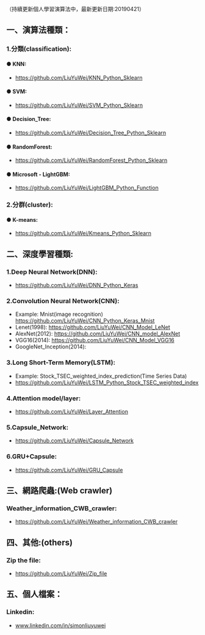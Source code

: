 （持續更新個人學習演算法中，最新更新日期:20190421）

## 一、演算法種類：

### 1.分類(classification):
#### ● KNN:
- https://github.com/LiuYuWei/KNN_Python_Sklearn

#### ● SVM:
- https://github.com/LiuYuWei/SVM_Python_Sklearn

#### ● Decision_Tree:
- https://github.com/LiuYuWei/Decision_Tree_Python_Sklearn

#### ● RandomForest:
- https://github.com/LiuYuWei/RandomForest_Python_Sklearn

#### ● Microsoft - LightGBM:
- https://github.com/LiuYuWei/LightGBM_Python_Function

### 2.分群(cluster):
#### ● K-means:
- https://github.com/LiuYuWei/Kmeans_Python_Sklearn

## 二、深度學習種類:
### 1.Deep Neural Network(DNN):
- https://github.com/LiuYuWei/DNN_Python_Keras

### 2.Convolution Neural Network(CNN):
- Example: Mnist(image recognition)
  https://github.com/LiuYuWei/CNN_Python_Keras_Mnist
- Lenet(1998):
  https://github.com/LiuYuWei/CNN_Model_LeNet
- AlexNet(2012):
  https://github.com/LiuYuWei/CNN_model_AlexNet
- VGG16(2014):
  https://github.com/LiuYuWei/CNN_Model_VGG16
- GoogleNet_Inception(2014):

### 3.Long Short-Term Memory(LSTM):
- Example: Stock_TSEC_weighted_index_prediction(Time Series Data)
- https://github.com/LiuYuWei/LSTM_Python_Stock_TSEC_weighted_index

### 4.Attention model/layer:
- https://github.com/LiuYuWei/Layer_Attention

### 5.Capsule_Network:
- https://github.com/LiuYuWei/Capsule_Network

### 6.GRU+Capsule:
- https://github.com/LiuYuWei/GRU_Capsule

## 三、網路爬蟲:(Web crawler)
### Weather_information_CWB_crawler:
- https://github.com/LiuYuWei/Weather_information_CWB_crawler

## 四、其他:(others)
### Zip the file:
- https://github.com/LiuYuWei/Zip_file

## 五、個人檔案：
### Linkedin: 
- www.linkedin.com/in/simonliuyuwei
